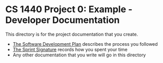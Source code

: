 # CS 1440 Project 0: Example - Developer Documentation

This directory is for the project documentation that you create.

*   [The Software Development Plan](./Plan.md) describes the process you followed
*   [The Sprint Signature](./Signature.md) records how you spent your time
*   Any other documentation that you write will go in this directory

